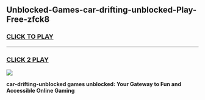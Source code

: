 
## Unblocked-Games-car-drifting-unblocked-Play-Free-zfck8
<h3>
<a href="https://premium76.site?title=car-drifting-unblocked&ref=18A1">CLICK TO PLAY</a></h3>
<hr>

<h3>
<a href="https://premium76.site?title=car-drifting-unblocked&ref=18A1">CLICK 2 PLAY</a>
  
</h3>

<a href="https://premium76.site?title=car-drifting-unblocked&ref=18A1"><img src="https://clearcache.store/games.png"></a>


**car-drifting-unblocked games unblocked: Your Gateway to Fun and Accessible Online Gaming**
